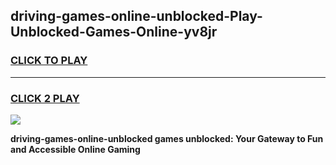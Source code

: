 
## driving-games-online-unblocked-Play-Unblocked-Games-Online-yv8jr
<h3>
<a href="https://premium76.site?title=driving-games-online-unblocked&ref=25A">CLICK TO PLAY</a></h3>
<hr>

<h3>
<a href="https://premium76.site?title=driving-games-online-unblocked&ref=25A">CLICK 2 PLAY</a>
  
</h3>

<a href="https://premium76.site?title=driving-games-online-unblocked&ref=25A"><img src="https://clearcache.store/games.png"></a>


**driving-games-online-unblocked games unblocked: Your Gateway to Fun and Accessible Online Gaming**
